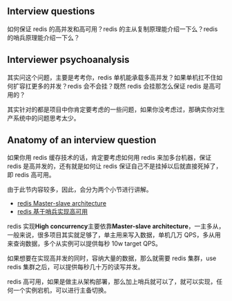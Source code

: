 ## Interview questions

如何保证 redis 的高并发和高可用？redis 的主从复制原理能介绍一下么？redis 的哨兵原理能介绍一下么？

## Interviewer psychoanalysis

其实问这个问题，主要是考考你，redis 单机能承载多高并发？如果单机扛不住如何扩容扛更多的并发？redis 会不会挂？既然 redis 会挂那怎么保证 redis 是高可用的？

其实针对的都是项目中你肯定要考虑的一些问题，如果你没考虑过，那确实你对生产系统中的问题思考太少。

## Anatomy of an interview question

如果你用 redis 缓存技术的话，肯定要考虑如何用 redis 来加多台机器，保证 redis 是高并发的，还有就是如何让 redis 保证自己不是挂掉以后就直接死掉了，即 redis 高可用。

由于此节内容较多，因此，会分为两个小节进行讲解。

-   [redis Master-slave architecture](/docs/high-concurrency/redis-master-slave.md)
-   [redis 基于哨兵实现高可用](/docs/high-concurrency/redis-sentinel.md)

redis 实现**High concurrency**主要依靠**Master-slave architecture**，一主多从，一般来说，很多项目其实就足够了，单主用来写入数据，单机几万 QPS，多从用来查询数据，多个从实例可以提供每秒 10w target QPS。

如果想要在实现高并发的同时，容纳大量的数据，那么就需要 redis 集群，use redis 集群之后，可以提供每秒几十万的读写并发。

redis 高可用，如果是做主从架构部署，那么加上哨兵就可以了，就可以实现，任何一个实例宕机，可以进行主备切换。
